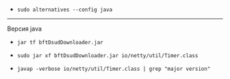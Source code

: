 - `sudo alternatives --config java`

---

Версия java
- `jar tf bftDsudDownloader.jar`
- `sudo jar xf bftDsudDownloader.jar io/netty/util/Timer.class`

- `javap -verbose io/netty/util/Timer.class | grep "major version"`


